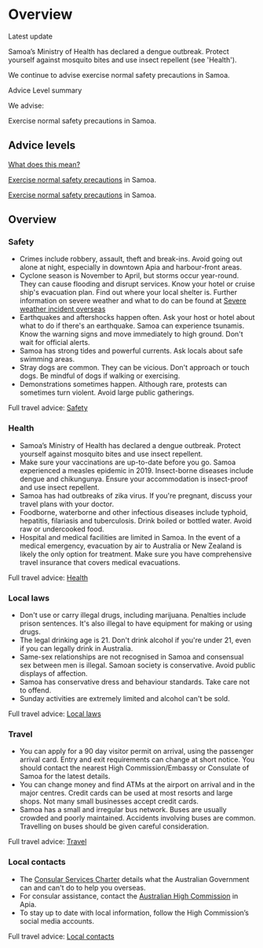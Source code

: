 # Overview

Latest update

Samoa’s Ministry of Health has declared a dengue outbreak. Protect yourself against mosquito bites and use insect repellent (see 'Health').  
  
We continue to advise exercise normal safety precautions in Samoa.

Advice Level summary

We advise:

Exercise normal safety precautions in Samoa.

## Advice levels

[What does this mean?](/before-you-go/travel-advice-explained/)

[Exercise normal safety precautions](https://www.smartraveller.gov.au/consular-services/travel-advice-explained#level1) in Samoa.

[Exercise normal safety precautions](https://www.smartraveller.gov.au/consular-services/travel-advice-explained#level1) in Samoa.

## Overview

### Safety

* Crimes include robbery, assault, theft and break-ins. Avoid going out alone at night, especially in downtown Apia and harbour-front areas.
* Cyclone season is November to April, but storms occur year-round. They can cause flooding and disrupt services. Know your hotel or cruise ship's evacuation plan. Find out where your local shelter is. Further information on severe weather and what to do can be found at [Severe weather incident overseas](https://www.smartraveller.gov.au/while-youre-away/crisis-or-emergency/severe-weather-incident)
* Earthquakes and aftershocks happen often. Ask your host or hotel about what to do if there's an earthquake. Samoa can experience tsunamis. Know the warning signs and move immediately to high ground. Don't wait for official alerts.
* Samoa has strong tides and powerful currents. Ask locals about safe swimming areas.
* Stray dogs are common. They can be vicious. Don't approach or touch dogs. Be mindful of dogs if walking or exercising.
* Demonstrations sometimes happen. Although rare, protests can sometimes turn violent. Avoid large public gatherings.

Full travel advice: [Safety](#safety)

### Health

* Samoa’s Ministry of Health has declared a dengue outbreak. Protect yourself against mosquito bites and use insect repellent.
* Make sure your vaccinations are up-to-date before you go. Samoa experienced a measles epidemic in 2019. Insect-borne diseases include dengue and chikungunya. Ensure your accommodation is insect-proof and use insect repellent.
* Samoa has had outbreaks of zika virus. If you're pregnant, discuss your travel plans with your doctor.
* Foodborne, waterborne and other infectious diseases include typhoid, hepatitis, filariasis and tuberculosis. Drink boiled or bottled water. Avoid raw or undercooked food.
* Hospital and medical facilities are limited in Samoa. In the event of a medical emergency, evacuation by air to Australia or New Zealand is likely the only option for treatment. Make sure you have comprehensive travel insurance that covers medical evacuations.

Full travel advice: [Health](#health)

### Local laws

* Don't use or carry illegal drugs, including marijuana. Penalties include prison sentences. It's also illegal to have equipment for making or using drugs.
* The legal drinking age is 21. Don't drink alcohol if you're under 21, even if you can legally drink in Australia.
* Same-sex relationships are not recognised in Samoa and consensual sex between men is illegal. Samoan society is conservative. Avoid public displays of affection.
* Samoa has conservative dress and behaviour standards. Take care not to offend.
* Sunday activities are extremely limited and alcohol can't be sold.

Full travel advice: [Local laws](#local-laws)

### Travel

* You can apply for a 90 day visitor permit on arrival, using the passenger arrival card. Entry and exit requirements can change at short notice. You should contact the nearest High Commission/Embassy or Consulate of Samoa for the latest details.
* You can change money and find ATMs at the airport on arrival and in the major centres. Credit cards can be used at most resorts and large shops. Not many small businesses accept credit cards.
* Samoa has a small and irregular bus network. Buses are usually crowded and poorly maintained. Accidents involving buses are common. Travelling on buses should be given careful consideration.

Full travel advice: [Travel](#travel)

### Local contacts

* The [Consular Services Charter](/node/46) details what the Australian Government can and can't do to help you overseas.
* For consular assistance, contact the [Australian High Commission](https://samoa.embassy.gov.au/apia/contact-us.html) in Apia.
* To stay up to date with local information, follow the High Commission’s social media accounts.

Full travel advice: [Local contacts](#local-contacts)